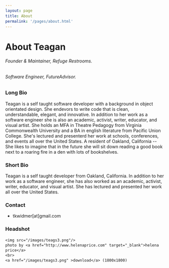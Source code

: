 ```yaml
---
layout: page
title: About
permalink: '/pages/about.html'
---
```

# About Teagan

<h6>Founder & Maintainer, Refuge Restrooms.</h6>
<h6>Software Engineer, FutureAdvisor.</h6>

### Long Bio

Teagan is a self taught software developer with a background in object orientated design.
She endevors to write code that is clean, understandable, elegant, and innovative. In addition to her
work as a software engineer she is also an academic, activist, writer, educator, and visual artist.
She holds an MFA in Theatre Pedagogy from Virginia Commonwealth University and a BA in english
literature from Pacific Union College. She's lectured and presenterd her work at schools, conferences,
and events all over the United States. A resident of Oakland, California -- She likes to imagine that
in the future she will sit down reading a good book next to a roaring fire in a den with lots of bookshelves.

### Short Bio

Teagan is a self taught developer from Oakland, California. In addition to her work as a software
engineer, she has also worked as an academic, activist, writer, educator, and visual artist. She has
lectured and presented her work all over the United States.

### Contact
- tkwidmer[at]gmail.com

### Headshot

<div class="row">
  <div class='col-xs-4'>

    <img src="/images/teags3.png"/>
    photo by <a href="http://www.helenaprice.com" target="_blank">helena price</a>
    <br>
    <a href="/images/teags3.png" >download</a> (1800x1800)
  </div>
</div>

